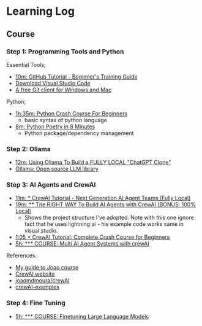 # Learning Log

## Course

### Step 1: Programming Tools and Python

Essential Tools;

- [10m: GitHub Tutorial - Beginner's Training Guide](https://www.youtube.com/watch?v=iv8rSLsi1xohttps://www.youtube.com/watch?v=iv8rSLsi1xo)
- [Download Visual Studio Code](https://code.visualstudio.com/download)
- [A free Git client for Windows and Mac](https://www.sourcetreeapp.com/)

Python;

- [1h:35m: Python Crash Course For Beginners](https://www.youtube.com/watch?v=JJmcL1N2KQs)
  - basic syntax of python language
- [8m: Python Poetry in 8 Minutes](https://www.youtube.com/watch?v=Ji2XDxmXSOM)
  - Python package/dependency management

### Step 2: Ollama

- [12m: Using Ollama To Build a FULLY LOCAL "ChatGPT Clone"](https://www.youtube.com/watch?v=rIRkxZSn-A8)
- [Ollama: Open source LLM library](https://ollama.com/)

### Step 3: AI Agents and CrewAI

- [11m: * CrewAI Tutorial - Next Generation AI Agent Teams (Fully Local)
](https://www.youtube.com/watch?v=tnejrr-0a94)
- [19m: ** The RIGHT WAY To Build AI Agents with CrewAI (BONUS: 100% Local)
](https://www.youtube.com/watch?v=iJjSjmZnNlI)
  - Shows the project structure I've adopted. Note with this one ignore fact that he uses lightning ai - his example code works same in visual studio.
- [1:05 * CrewAI Tutorial: Complete Crash Course for Beginners](https://www.youtube.com/watch?v=sPzc6hMg7So)
- [5h: *** COURSE: Multi AI Agent Systems with crewAI](https://learn.deeplearning.ai/courses/multi-ai-agent-systems-with-crewai/lesson/1/introduction)

References.

- [My guide to Joao course](https://github.com/radicleart/deeplearning)
- [CrewAI website](https://www.crewai.com/)
- [joaomdmoura/crewAI](https://github.com/joaomdmoura/crewAI)
- [crewAI-examples](https://github.com/joaomdmoura/crewAI-examples/tree/main§)

### Step 4: Fine Tuning

- [5h: *** COURSE: Finetuning Large Language Models](https://learn.deeplearning.ai/courses/finetuning-large-language-models/lesson/1/introduction)